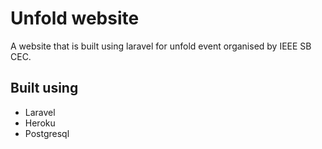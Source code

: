 
# Unfold website

A website that is built using laravel for unfold event organised by IEEE SB CEC.



## Built using

- Laravel
- Heroku
- Postgresql


  
